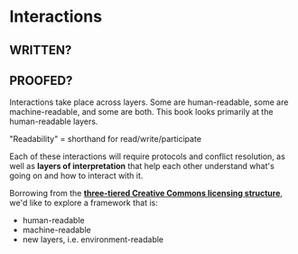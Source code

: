 # Interactions

## WRITTEN?
## PROOFED?

Interactions take place across layers. Some are human-readable, some are machine-readable, and some are both. This book looks primarily at the human-readable layers. 

"Readability" = shorthand for read/write/participate

Each of these interactions will require protocols and conflict resolution, as well as **layers of interpretation** that help each other understand what's going on and how to interact with it. 

Borrowing from the **[three-tiered Creative Commons licensing structure](https://creativecommons.org/licenses)**, we'd like to explore a framework that is: 

* human-readable
* machine-readable
* new layers, i.e. environment-readable